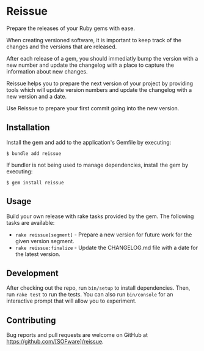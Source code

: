 # Reissue

Prepare the releases of your Ruby gems with ease.

When creating versioned software, it is important to keep track of the changes and the versions that are released.

After each release of a gem, you should immediatly bump the version with a new number and update the changelog with a place
to capture the information about new changes.

Reissue helps you to prepare the next version of your project by providing tools which will update version numbers and
update the changelog with a new version and a date.

Use Reissue to prepare your first commit going into the new version.

## Installation

Install the gem and add to the application's Gemfile by executing:

    $ bundle add reissue

If bundler is not being used to manage dependencies, install the gem by executing:

    $ gem install reissue

## Usage

Build your own release with rake tasks provided by the gem. The following tasks are available:

- `rake reissue[segment]` - Prepare a new version for future work for the given version segment.
- `rake reissue:finalize` - Update the CHANGELOG.md file with a date for the latest version.

## Development

After checking out the repo, run `bin/setup` to install dependencies. Then, run `rake test` to run the tests. You can also run `bin/console` for an interactive prompt that will allow you to experiment.

## Contributing

Bug reports and pull requests are welcome on GitHub at https://github.com/[SOFware]/reissue.
